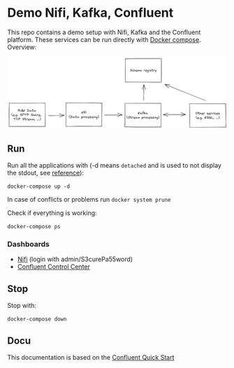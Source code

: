 # Demo Nifi, Kafka, Confluent

This repo contains a demo setup with Nifi, Kafka and the Confluent platform. These services can be run directly with [Docker compose](https://www.docker.com/get-started/). Overview:

![Overview](images/overview.png)

## Run

Run all the applications with (-d means `detached` and is used to not display the stdout, see [reference](https://docs.docker.com/compose/reference/)):

```
docker-compose up -d
```

In case of conflicts or problems run `docker system prune`

Check if everything is working:

```
docker-compose ps
```

### Dashboards

- [Nifi](https://localhost:8443/nifi) (login with admin/S3curePa55word)
- [Confluent Control Center](http://localhost:9021/)

## Stop

Stop with:

```
docker-compose down
```

## Docu

This documentation is based on the [Confluent Quick Start](https://docs.confluent.io/platform/current/quickstart/ce-docker-quickstart.html)